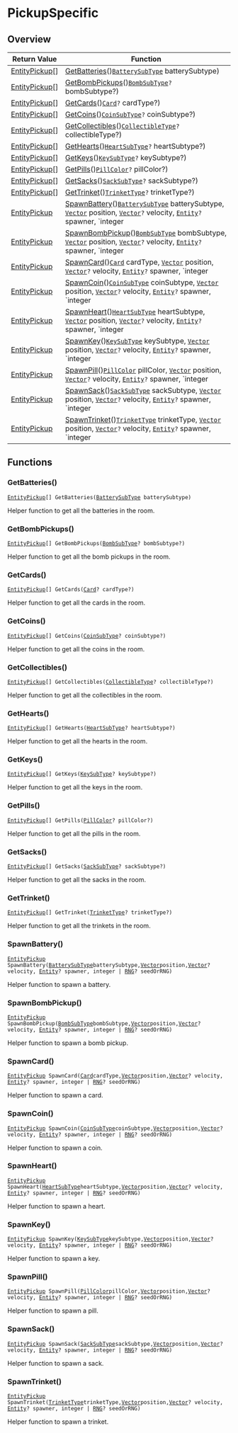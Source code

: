 # PickupSpecific

## Overview

| Return Value | Function |
| - | - |
| [EntityPickup](https://wofsauge.github.io/IsaacDocs/rep/EntityPickup.html)\[] | [GetBatteries](pickupspecific.md#getbatteries)()[`BatterySubType`](https://wofsauge.github.io/IsaacDocs/rep/enums/BatterySubType.html) batterySubtype) |
| [EntityPickup](https://wofsauge.github.io/IsaacDocs/rep/EntityPickup.html)\[] | [GetBombPickups](pickupspecific.md#getbombpickups)()[`BombSubType`](https://wofsauge.github.io/IsaacDocs/rep/enums/BombSubType.html)`?` bombSubtype?) |
| [EntityPickup](https://wofsauge.github.io/IsaacDocs/rep/EntityPickup.html)\[] | [GetCards](pickupspecific.md#getcards)()[`Card`](https://wofsauge.github.io/IsaacDocs/rep/enums/Card.html)`?` cardType?) |
| [EntityPickup](https://wofsauge.github.io/IsaacDocs/rep/EntityPickup.html)\[] | [GetCoins](pickupspecific.md#getcoins)()[`CoinSubType`](https://wofsauge.github.io/IsaacDocs/rep/enums/CoinSubType.html)`?` coinSubtype?) |
| [EntityPickup](https://wofsauge.github.io/IsaacDocs/rep/EntityPickup.html)\[] | [GetCollectibles](pickupspecific.md#getcollectibles)()[`CollectibleType`](https://wofsauge.github.io/IsaacDocs/rep/enums/CollectibleType.html)`?` collectibleType?) |
| [EntityPickup](https://wofsauge.github.io/IsaacDocs/rep/EntityPickup.html)\[] | [GetHearts](pickupspecific.md#gethearts)()[`HeartSubType`](https://wofsauge.github.io/IsaacDocs/rep/enums/HeartSubType.html)`?` heartSubtype?) |
| [EntityPickup](https://wofsauge.github.io/IsaacDocs/rep/EntityPickup.html)\[] | [GetKeys](pickupspecific.md#getkeys)()[`KeySubType`](https://wofsauge.github.io/IsaacDocs/rep/enums/KeySubType.html)`?` keySubtype?) |
| [EntityPickup](https://wofsauge.github.io/IsaacDocs/rep/EntityPickup.html)\[] | [GetPills](pickupspecific.md#getpills)()[`PillColor`](https://wofsauge.github.io/IsaacDocs/rep/enums/PillColor.html)`?` pillColor?) |
| [EntityPickup](https://wofsauge.github.io/IsaacDocs/rep/EntityPickup.html)\[] | [GetSacks](pickupspecific.md#getsacks)()[`SackSubType`](https://wofsauge.github.io/IsaacDocs/rep/enums/SackSubType.html)`?` sackSubtype?) |
| [EntityPickup](https://wofsauge.github.io/IsaacDocs/rep/EntityPickup.html)\[] | [GetTrinket](pickupspecific.md#gettrinket)()[`TrinketType`](https://wofsauge.github.io/IsaacDocs/rep/enums/TrinketType.html)`?` trinketType?) |
| [EntityPickup](https://wofsauge.github.io/IsaacDocs/rep/EntityPickup.html) | [SpawnBattery](pickupspecific.md#spawnbattery)()[`BatterySubType`](https://wofsauge.github.io/IsaacDocs/rep/enums/BatterySubType.html) batterySubtype, [`Vector`](https://wofsauge.github.io/IsaacDocs/rep/Vector.html) position, [`Vector`](https://wofsauge.github.io/IsaacDocs/rep/Vector.html)`?` velocity, [`Entity`](https://wofsauge.github.io/IsaacDocs/rep/Entity.html)`?` spawner, `integer | `[`RNG`](https://wofsauge.github.io/IsaacDocs/rep/RNG.html)`?` seedOrRNG) |
| [EntityPickup](https://wofsauge.github.io/IsaacDocs/rep/EntityPickup.html) | [SpawnBombPickup](pickupspecific.md#spawnbombpickup)()[`BombSubType`](https://wofsauge.github.io/IsaacDocs/rep/enums/BombSubType.html) bombSubtype, [`Vector`](https://wofsauge.github.io/IsaacDocs/rep/Vector.html) position, [`Vector`](https://wofsauge.github.io/IsaacDocs/rep/Vector.html)`?` velocity, [`Entity`](https://wofsauge.github.io/IsaacDocs/rep/Entity.html)`?` spawner, `integer | `[`RNG`](https://wofsauge.github.io/IsaacDocs/rep/RNG.html)`?` seedOrRNG) |
| [EntityPickup](https://wofsauge.github.io/IsaacDocs/rep/EntityPickup.html) | [SpawnCard](pickupspecific.md#spawncard)()[`Card`](https://wofsauge.github.io/IsaacDocs/rep/enums/Card.html) cardType, [`Vector`](https://wofsauge.github.io/IsaacDocs/rep/Vector.html) position, [`Vector`](https://wofsauge.github.io/IsaacDocs/rep/Vector.html)`?` velocity, [`Entity`](https://wofsauge.github.io/IsaacDocs/rep/Entity.html)`?` spawner, `integer | `[`RNG`](https://wofsauge.github.io/IsaacDocs/rep/RNG.html)`?` seedOrRNG) |
| [EntityPickup](https://wofsauge.github.io/IsaacDocs/rep/EntityPickup.html) | [SpawnCoin](pickupspecific.md#spawncoin)()[`CoinSubType`](https://wofsauge.github.io/IsaacDocs/rep/enums/CoinSubType.html) coinSubtype, [`Vector`](https://wofsauge.github.io/IsaacDocs/rep/Vector.html) position, [`Vector`](https://wofsauge.github.io/IsaacDocs/rep/Vector.html)`?` velocity, [`Entity`](https://wofsauge.github.io/IsaacDocs/rep/Entity.html)`?` spawner, `integer | `[`RNG`](https://wofsauge.github.io/IsaacDocs/rep/RNG.html)`?` seedOrRNG) |
| [EntityPickup](https://wofsauge.github.io/IsaacDocs/rep/EntityPickup.html) | [SpawnHeart](pickupspecific.md#spawnheart)()[`HeartSubType`](https://wofsauge.github.io/IsaacDocs/rep/enums/HeartSubType.html) heartSubtype, [`Vector`](https://wofsauge.github.io/IsaacDocs/rep/Vector.html) position, [`Vector`](https://wofsauge.github.io/IsaacDocs/rep/Vector.html)`?` velocity, [`Entity`](https://wofsauge.github.io/IsaacDocs/rep/Entity.html)`?` spawner, `integer | `[`RNG`](https://wofsauge.github.io/IsaacDocs/rep/RNG.html)`?` seedOrRNG) |
| [EntityPickup](https://wofsauge.github.io/IsaacDocs/rep/EntityPickup.html) | [SpawnKey](pickupspecific.md#spawnkey)()[`KeySubType`](https://wofsauge.github.io/IsaacDocs/rep/enums/KeySubType.html) keySubtype, [`Vector`](https://wofsauge.github.io/IsaacDocs/rep/Vector.html) position, [`Vector`](https://wofsauge.github.io/IsaacDocs/rep/Vector.html)`?` velocity, [`Entity`](https://wofsauge.github.io/IsaacDocs/rep/Entity.html)`?` spawner, `integer | `[`RNG`](https://wofsauge.github.io/IsaacDocs/rep/RNG.html)`?` seedOrRNG) |
| [EntityPickup](https://wofsauge.github.io/IsaacDocs/rep/EntityPickup.html) | [SpawnPill](pickupspecific.md#spawnpill)()[`PillColor`](https://wofsauge.github.io/IsaacDocs/rep/enums/PillColor.html) pillColor, [`Vector`](https://wofsauge.github.io/IsaacDocs/rep/Vector.html) position, [`Vector`](https://wofsauge.github.io/IsaacDocs/rep/Vector.html)`?` velocity, [`Entity`](https://wofsauge.github.io/IsaacDocs/rep/Entity.html)`?` spawner, `integer | `[`RNG`](https://wofsauge.github.io/IsaacDocs/rep/RNG.html)`?` seedOrRNG) |
| [EntityPickup](https://wofsauge.github.io/IsaacDocs/rep/EntityPickup.html) | [SpawnSack](pickupspecific.md#spawnsack)()[`SackSubType`](https://wofsauge.github.io/IsaacDocs/rep/enums/SackSubType.html) sackSubtype, [`Vector`](https://wofsauge.github.io/IsaacDocs/rep/Vector.html) position, [`Vector`](https://wofsauge.github.io/IsaacDocs/rep/Vector.html)`?` velocity, [`Entity`](https://wofsauge.github.io/IsaacDocs/rep/Entity.html)`?` spawner, `integer | `[`RNG`](https://wofsauge.github.io/IsaacDocs/rep/RNG.html)`?` seedOrRNG) |
| [EntityPickup](https://wofsauge.github.io/IsaacDocs/rep/EntityPickup.html) | [SpawnTrinket](pickupspecific.md#spawntrinket)()[`TrinketType`](https://wofsauge.github.io/IsaacDocs/rep/enums/TrinketType.html) trinketType, [`Vector`](https://wofsauge.github.io/IsaacDocs/rep/Vector.html) position, [`Vector`](https://wofsauge.github.io/IsaacDocs/rep/Vector.html)`?` velocity, [`Entity`](https://wofsauge.github.io/IsaacDocs/rep/Entity.html)`?` spawner, `integer | `[`RNG`](https://wofsauge.github.io/IsaacDocs/rep/RNG.html)`?` seedOrRNG) |

## Functions

### GetBatteries()

[`EntityPickup`](https://wofsauge.github.io/IsaacDocs/rep/EntityPickup.html)`[] GetBatteries(`[`BatterySubType`](https://wofsauge.github.io/IsaacDocs/rep/enums/BatterySubType.html)` batterySubtype)`

Helper function to get all the batteries in the room. 

### GetBombPickups()

[`EntityPickup`](https://wofsauge.github.io/IsaacDocs/rep/EntityPickup.html)`[] GetBombPickups(`[`BombSubType`](https://wofsauge.github.io/IsaacDocs/rep/enums/BombSubType.html)`? bombSubtype?)`

Helper function to get all the bomb pickups in the room. 

### GetCards()

[`EntityPickup`](https://wofsauge.github.io/IsaacDocs/rep/EntityPickup.html)`[] GetCards(`[`Card`](https://wofsauge.github.io/IsaacDocs/rep/enums/Card.html)`? cardType?)`

Helper function to get all the cards in the room. 

### GetCoins()

[`EntityPickup`](https://wofsauge.github.io/IsaacDocs/rep/EntityPickup.html)`[] GetCoins(`[`CoinSubType`](https://wofsauge.github.io/IsaacDocs/rep/enums/CoinSubType.html)`? coinSubtype?)`

Helper function to get all the coins in the room. 

### GetCollectibles()

[`EntityPickup`](https://wofsauge.github.io/IsaacDocs/rep/EntityPickup.html)`[] GetCollectibles(`[`CollectibleType`](https://wofsauge.github.io/IsaacDocs/rep/enums/CollectibleType.html)`? collectibleType?)`

Helper function to get all the collectibles in the room. 

### GetHearts()

[`EntityPickup`](https://wofsauge.github.io/IsaacDocs/rep/EntityPickup.html)`[] GetHearts(`[`HeartSubType`](https://wofsauge.github.io/IsaacDocs/rep/enums/HeartSubType.html)`? heartSubtype?)`

Helper function to get all the hearts in the room. 

### GetKeys()

[`EntityPickup`](https://wofsauge.github.io/IsaacDocs/rep/EntityPickup.html)`[] GetKeys(`[`KeySubType`](https://wofsauge.github.io/IsaacDocs/rep/enums/KeySubType.html)`? keySubtype?)`

Helper function to get all the keys in the room. 

### GetPills()

[`EntityPickup`](https://wofsauge.github.io/IsaacDocs/rep/EntityPickup.html)`[] GetPills(`[`PillColor`](https://wofsauge.github.io/IsaacDocs/rep/enums/PillColor.html)`? pillColor?)`

Helper function to get all the pills in the room. 

### GetSacks()

[`EntityPickup`](https://wofsauge.github.io/IsaacDocs/rep/EntityPickup.html)`[] GetSacks(`[`SackSubType`](https://wofsauge.github.io/IsaacDocs/rep/enums/SackSubType.html)`? sackSubtype?)`

Helper function to get all the sacks in the room. 

### GetTrinket()

[`EntityPickup`](https://wofsauge.github.io/IsaacDocs/rep/EntityPickup.html)`[] GetTrinket(`[`TrinketType`](https://wofsauge.github.io/IsaacDocs/rep/enums/TrinketType.html)`? trinketType?)`

Helper function to get all the trinkets in the room. 

### SpawnBattery()

[`EntityPickup`](https://wofsauge.github.io/IsaacDocs/rep/EntityPickup.html)` SpawnBattery(`[`BatterySubType`](https://wofsauge.github.io/IsaacDocs/rep/enums/BatterySubType.html)` batterySubtype, `[`Vector`](https://wofsauge.github.io/IsaacDocs/rep/Vector.html)` position, `[`Vector`](https://wofsauge.github.io/IsaacDocs/rep/Vector.html)`? velocity, `[`Entity`](https://wofsauge.github.io/IsaacDocs/rep/Entity.html)`? spawner, integer | `[`RNG`](https://wofsauge.github.io/IsaacDocs/rep/RNG.html)`? seedOrRNG)`

Helper function to spawn a battery. 

### SpawnBombPickup()

[`EntityPickup`](https://wofsauge.github.io/IsaacDocs/rep/EntityPickup.html)` SpawnBombPickup(`[`BombSubType`](https://wofsauge.github.io/IsaacDocs/rep/enums/BombSubType.html)` bombSubtype, `[`Vector`](https://wofsauge.github.io/IsaacDocs/rep/Vector.html)` position, `[`Vector`](https://wofsauge.github.io/IsaacDocs/rep/Vector.html)`? velocity, `[`Entity`](https://wofsauge.github.io/IsaacDocs/rep/Entity.html)`? spawner, integer | `[`RNG`](https://wofsauge.github.io/IsaacDocs/rep/RNG.html)`? seedOrRNG)`

Helper function to spawn a bomb pickup. 

### SpawnCard()

[`EntityPickup`](https://wofsauge.github.io/IsaacDocs/rep/EntityPickup.html)` SpawnCard(`[`Card`](https://wofsauge.github.io/IsaacDocs/rep/enums/Card.html)` cardType, `[`Vector`](https://wofsauge.github.io/IsaacDocs/rep/Vector.html)` position, `[`Vector`](https://wofsauge.github.io/IsaacDocs/rep/Vector.html)`? velocity, `[`Entity`](https://wofsauge.github.io/IsaacDocs/rep/Entity.html)`? spawner, integer | `[`RNG`](https://wofsauge.github.io/IsaacDocs/rep/RNG.html)`? seedOrRNG)`

Helper function to spawn a card. 

### SpawnCoin()

[`EntityPickup`](https://wofsauge.github.io/IsaacDocs/rep/EntityPickup.html)` SpawnCoin(`[`CoinSubType`](https://wofsauge.github.io/IsaacDocs/rep/enums/CoinSubType.html)` coinSubtype, `[`Vector`](https://wofsauge.github.io/IsaacDocs/rep/Vector.html)` position, `[`Vector`](https://wofsauge.github.io/IsaacDocs/rep/Vector.html)`? velocity, `[`Entity`](https://wofsauge.github.io/IsaacDocs/rep/Entity.html)`? spawner, integer | `[`RNG`](https://wofsauge.github.io/IsaacDocs/rep/RNG.html)`? seedOrRNG)`

Helper function to spawn a coin. 

### SpawnHeart()

[`EntityPickup`](https://wofsauge.github.io/IsaacDocs/rep/EntityPickup.html)` SpawnHeart(`[`HeartSubType`](https://wofsauge.github.io/IsaacDocs/rep/enums/HeartSubType.html)` heartSubtype, `[`Vector`](https://wofsauge.github.io/IsaacDocs/rep/Vector.html)` position, `[`Vector`](https://wofsauge.github.io/IsaacDocs/rep/Vector.html)`? velocity, `[`Entity`](https://wofsauge.github.io/IsaacDocs/rep/Entity.html)`? spawner, integer | `[`RNG`](https://wofsauge.github.io/IsaacDocs/rep/RNG.html)`? seedOrRNG)`

Helper function to spawn a heart. 

### SpawnKey()

[`EntityPickup`](https://wofsauge.github.io/IsaacDocs/rep/EntityPickup.html)` SpawnKey(`[`KeySubType`](https://wofsauge.github.io/IsaacDocs/rep/enums/KeySubType.html)` keySubtype, `[`Vector`](https://wofsauge.github.io/IsaacDocs/rep/Vector.html)` position, `[`Vector`](https://wofsauge.github.io/IsaacDocs/rep/Vector.html)`? velocity, `[`Entity`](https://wofsauge.github.io/IsaacDocs/rep/Entity.html)`? spawner, integer | `[`RNG`](https://wofsauge.github.io/IsaacDocs/rep/RNG.html)`? seedOrRNG)`

Helper function to spawn a key. 

### SpawnPill()

[`EntityPickup`](https://wofsauge.github.io/IsaacDocs/rep/EntityPickup.html)` SpawnPill(`[`PillColor`](https://wofsauge.github.io/IsaacDocs/rep/enums/PillColor.html)` pillColor, `[`Vector`](https://wofsauge.github.io/IsaacDocs/rep/Vector.html)` position, `[`Vector`](https://wofsauge.github.io/IsaacDocs/rep/Vector.html)`? velocity, `[`Entity`](https://wofsauge.github.io/IsaacDocs/rep/Entity.html)`? spawner, integer | `[`RNG`](https://wofsauge.github.io/IsaacDocs/rep/RNG.html)`? seedOrRNG)`

Helper function to spawn a pill. 

### SpawnSack()

[`EntityPickup`](https://wofsauge.github.io/IsaacDocs/rep/EntityPickup.html)` SpawnSack(`[`SackSubType`](https://wofsauge.github.io/IsaacDocs/rep/enums/SackSubType.html)` sackSubtype, `[`Vector`](https://wofsauge.github.io/IsaacDocs/rep/Vector.html)` position, `[`Vector`](https://wofsauge.github.io/IsaacDocs/rep/Vector.html)`? velocity, `[`Entity`](https://wofsauge.github.io/IsaacDocs/rep/Entity.html)`? spawner, integer | `[`RNG`](https://wofsauge.github.io/IsaacDocs/rep/RNG.html)`? seedOrRNG)`

Helper function to spawn a sack. 

### SpawnTrinket()

[`EntityPickup`](https://wofsauge.github.io/IsaacDocs/rep/EntityPickup.html)` SpawnTrinket(`[`TrinketType`](https://wofsauge.github.io/IsaacDocs/rep/enums/TrinketType.html)` trinketType, `[`Vector`](https://wofsauge.github.io/IsaacDocs/rep/Vector.html)` position, `[`Vector`](https://wofsauge.github.io/IsaacDocs/rep/Vector.html)`? velocity, `[`Entity`](https://wofsauge.github.io/IsaacDocs/rep/Entity.html)`? spawner, integer | `[`RNG`](https://wofsauge.github.io/IsaacDocs/rep/RNG.html)`? seedOrRNG)`

Helper function to spawn a trinket. 

